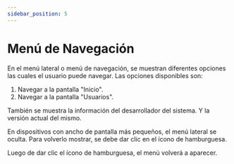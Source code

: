 ```yaml
---
sidebar_position: 5
---
```


# Menú de Navegación

En el menú lateral o menú de navegación, se muestran diferentes opciones las cuales el usuario puede navegar. Las opciones disponibles son:

1. Navegar a la pantalla "Inicio".
2. Navegar a la pantalla "Usuarios".

También se muestra la información del desarrollador del sistema. Y la versión actual del mismo.

En dispositivos con ancho de pantalla más pequeños, el menú lateral se oculta. Para volverlo mostrar, se debe dar clic en el ícono de hamburguesa.

Luego de dar clic el ícono de hamburguesa, el menú volverá a aparecer.
